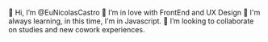 👋 Hi, I’m @EuNicolasCastro
👀 I’m in love with FrontEnd and UX Design
🌱 I'm always learning, in this time, I'm in Javascript.
💞️ I’m looking to collaborate on studies and new cowork experiences.

<!---
EuNicolasCastro/EuNicolasCastro is a ✨ special ✨ repository because its `README.md` (this file) appears on your GitHub profile.
You can click the Preview link to take a look at your changes.
--->
